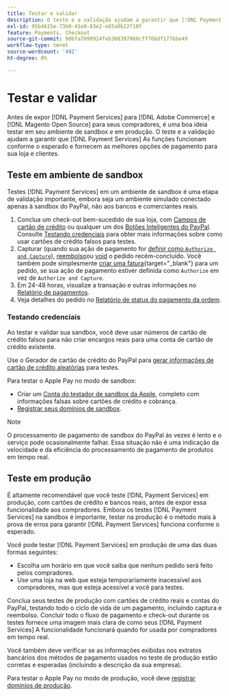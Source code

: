 ```yaml
---
title: Testar e validar
description: O teste e a validação ajudam a garantir que [!DNL Payment Services] As funções funcionam conforme o esperado e fornecem as melhores opções de pagamento para seus clientes
exl-id: 95b4615e-73b0-41e8-83e2-e65a0b22f10f
feature: Payments, Checkout
source-git-commit: 90bfa7099924feb308397960cff76bdf177bbe49
workflow-type: tm+mt
source-wordcount: '492'
ht-degree: 0%

---
```


# Testar e validar

Antes de expor [!DNL Payment Services] para [!DNL Adobe Commerce] e [!DNL Magento Open Source] para seus compradores, é uma boa ideia testar em seu ambiente de sandbox _e_ em produção. O teste e a validação ajudam a garantir que [!DNL Payment Services] As funções funcionam conforme o esperado e fornecem as melhores opções de pagamento para sua loja e clientes.

## Teste em ambiente de sandbox

Testes [!DNL Payment Services] em um ambiente de sandbox é uma etapa de validação importante, embora seja um ambiente simulado conectado apenas à sandbox do PayPal, não aos bancos e comerciantes reais.

1. Conclua um check-out bem-sucedido de sua loja, com [Campos de cartão de crédito](payments-options.md#credit-card-fields) ou qualquer um dos [Botões Inteligentes do PayPal](payments-options.md#paypal-smart-buttons). Consulte [Testando credenciais](#testing-credentials) para obter mais informações sobre como usar cartões de crédito falsos para testes.
1. Capturar (quando sua ação de pagamento for [definir como `Authorize and Capture`](onboard.md#set-payment-services-as-payment-method)), [reembolso](refunds.md)ou [void](voids.md) o pedido recém-concluído. Você também pode simplesmente [criar uma fatura](https://docs.magento.com/user-guide/sales/invoice-create.html){target="_blank"} para um pedido, se sua ação de pagamento estiver definida como `Authorize` em vez de `Authorize and Capture`.
1. Em 24-48 horas, visualize a transação e outras informações no [Relatório de pagamentos](payouts.md).
1. Veja detalhes do pedido no [Relatório de status do pagamento da ordem](order-payment-status.md).

### Testando credenciais

Ao testar e validar sua sandbox, você deve usar números de cartão de crédito falsos para não criar encargos reais para uma conta de cartão de crédito existente.

Use o Gerador de cartão de crédito do PayPal para [gerar informações de cartão de crédito aleatórias](https://www.paypal.com/us/smarthelp/article/where-can-i-find-test-credit-card-numbers-ts2157) para testes.

Para testar o Apple Pay no modo de sandbox:

* Criar um [Conta do testador de sandbox da Apple](https://developer.apple.com/apple-pay/sandbox-testing/#create-a-sandbox-tester-account), completo com informações falsas sobre cartões de crédito e cobrança.
* [Registrar seus domínios de sandbox](https://developer.paypal.com/docs/checkout/apm/apple-pay/#link-registeryoursandboxdomains).

>[!NOTE]
>
>O processamento de pagamento de sandbox do PayPal às vezes é lento e o serviço pode ocasionalmente falhar. Essa situação não é uma indicação da velocidade e da eficiência do processamento de pagamento de produtos em tempo real.

## Teste em produção

É altamente recomendável que você teste [!DNL Payment Services] em produção, com cartões de crédito e bancos reais, antes de expor essa funcionalidade aos compradores. Embora os testes [!DNL Payment Services] na sandbox é importante, testar na produção é o método mais à prova de erros para garantir [!DNL Payment Services] funciona conforme o esperado.

Você pode testar [!DNL Payment Services] em produção de uma das duas formas seguintes:

* Escolha um horário em que você saiba que nenhum pedido será feito pelos compradores.
* Use uma loja na web que esteja temporariamente inacessível aos compradores, mas que esteja acessível a você para testes.

Conclua seus testes de produção com cartões de crédito reais e contas do PayPal, testando todo o ciclo de vida de um pagamento, incluindo captura e reembolso. Concluir todo o fluxo de pagamento e check-out durante os testes fornece uma imagem mais clara de como seus [!DNL Payment Services] A funcionalidade funcionará quando for usada por compradores em tempo real.

Você também deve verificar se as informações exibidas nos extratos bancários dos métodos de pagamento usados no teste de produção estão corretas e esperadas (incluindo a descrição da sua empresa).

Para testar o Apple Pay no modo de produção, você deve [registrar domínios de produção](https://developer.paypal.com/docs/checkout/apm/apple-pay/#register-your-live-domain).

